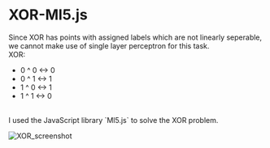 # XOR-Ml5.js
Since XOR has points with assigned labels which are not linearly seperable, we cannot make use of single layer perceptron for this task.
<br>
XOR:

- 0 ^ 0 <-> 0
- 0 ^ 1 <-> 1
- 1 ^ 0 <-> 1
- 1 ^ 1 <-> 0

<br>
I used the JavaScript library `Ml5.js` to solve the XOR problem.

![XOR_screenshot](https://github.com/moritzmitterdorfer/XOR-Ml5.js/blob/master/xor.png)
